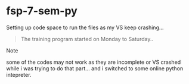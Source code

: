 # fsp-7-sem-py

Setting up code space to run the files as my VS keep crashing...

> The training program started on Monday to Saturday..

>[!note]
> some of the codes may not work as they are incomplete or VS crashed while i was trying to do that part... and i switched to some online python intepreter.
